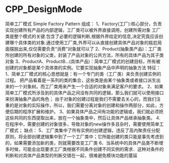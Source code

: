 # CPP_DesignMode

简单工厂模式 Simple Factory Pattern
组成：
    1、Factory(工厂):核心部分，负责实现创建所有产品的内部逻辑，工厂类可以被外界直接调用，创建所需对象
    工厂类是整个模式的关键.包含了必要的逻辑判断,根据外界给定的信息,决定究竟应该创建哪个具体类的对象.通过使用工厂类,外界可以从直接创建具体产品对象的尴尬局面摆脱出来,仅仅需要负责“消费”对象就可以了
    2、Product(抽象类产品)：工厂类所创建的所有对象的父类，封装了产品对象的公共方法，所有的具体产品为其子类对象
    3、ProductA、ProductB…(具体产品)：简单工厂模式的创建目标，所有被创建的对象都是某个具体类的实例。它要实现抽象产品中声明的抽象方法
特征：
    1、简单工厂模式的核心思想就是：有一个专门的类（工厂类）来负责创建实例的过程。
    把产品看着是一系列的类的集合，这些类是由某个抽象类或者接口派生出来的一个对象树。而工厂类用来产生一个合适的对象来满足客户的要求。
    2、如果简单工厂模式所涉及到的具体产品之间没有共同的逻辑，那么我们就可以使用接口来扮演抽象产品的角色；
    由于对象的创建过程是我们不需要去关心的，而我们注重的是对象的实际操作，所以，我们需要分离对象的创建和操作两部分，如此，方便后期的程序扩展和维护。
    3、如果具体产品之间有功能的逻辑或，我们就必须把这些共同的东西提取出来，放在一个抽象类中，然后让具体产品继承抽象类。
    4.在程序中，需要创建的对象很多，导致对象的new操作多且杂时，需要使用简单工厂模式；
缺点：
    5、工厂类集中了所有实例的创建逻辑，违反了高内聚责任分配原则，将全部创建逻辑集中到了一个工厂类中；它所能创建的类只能是事先考虑到的，如果需要添加新的类，则就需要改变工厂类
    6、当系统中的具体产品类不断增多时候，可能会出现要求工厂类根据不同条件创建不同实例的需求．这种对条件的判断和对具体产品类型的判断交错在一起，很难避免模块功能的蔓延